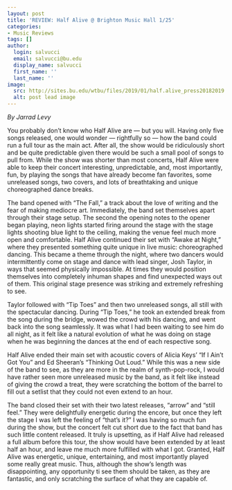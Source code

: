 ```yaml
---
layout: post
title: 'REVIEW: Half Alive @ Brighton Music Hall 1/25'
categories:
- Music Reviews
tags: []
author:
  login: salvucci
  email: salvucci@bu.edu
  display_name: salvucci
  first_name: ''
  last_name: ''
image:
  src: http://sites.bu.edu/wtbu/files/2019/01/half.alive_press20182019.png
  alt: post lead image
---
```


_By Jarrad Levy_

You probably don’t know who Half Alive are — but you will. Having only five songs released, one would wonder — rightfully so — how the band could run a full tour as the main act. After all, the show would be ridiculously short and be quite predictable given there would be such a small pool of songs to pull from. While the show was shorter than most concerts, Half Alive were able to keep their concert interesting, unpredictable, and, most importantly, fun, by playing the songs that have already become fan favorites, some unreleased songs, two covers, and lots of breathtaking and unique choreographed dance breaks.

The band opened with “The Fall,” a track about the love of writing and the fear of making mediocre art. Immediately, the band set themselves apart through their stage setup. The second the opening notes to the opener began playing, neon lights started firing around the stage with the stage lights shooting blue light to the ceiling, making the venue feel much more open and comfortable. Half Alive continued their set with “Awake at Night,” where they presented something quite unique in live music: choreographed dancing. This became a theme through the night, where two dancers would intermittently come on stage and dance with lead singer, Josh Taylor, in ways that seemed physically impossible. At times they would position themselves into completely inhuman shapes and find unexpected ways out of them. This original stage presence was striking and extremely refreshing to see.

Taylor followed with “Tip Toes” and then two unreleased songs, all still with the spectacular dancing. During “Tip Toes,” he took an extended break from the song during the bridge, wowed the crowd with his dancing, and went back into the song seamlessly. It was what I had been waiting to see him do all night, as it felt like a natural evolution of what he was doing on stage when he was beginning the dances at the end of each respective song.

Half Alive ended their main set with acoustic covers of Alicia Keys’ “If I Ain’t Got You” and Ed Sheeran’s “Thinking Out Loud.” While this was a new side of the band to see, as they are more in the realm of synth-pop-rock, I would have rather seen more unreleased music by the band, as it felt like instead of giving the crowd a treat, they were scratching the bottom of the barrel to fill out a setlist that they could not even extend to an hour.

The band closed their set with their two latest releases, “arrow” and “still feel.” They were delightfully energetic during the encore, but once they left the stage I was left the feeling of “that’s it?” I was having so much fun during the show, but the concert felt cut short due to the fact that band has such little content released. It truly is upsetting, as if Half Alive had released a full album before this tour, the show would have been extended by at least half an hour, and leave me much more fulfilled with what I got. Granted, Half Alive was energetic, unique, entertaining, and most importantly played some really great music. Thus, although the show’s length was disappointing, any opportunity ti see them should be taken, as they are fantastic, and only scratching the surface of what they are capable of.